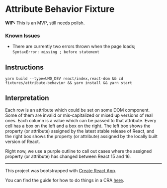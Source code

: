 # Attribute Behavior Fixture

**WIP:** This is an MVP, still needs polish.

### Known Issues
- There are currently two errors thrown when the page loads;
  `SyntaxError: missing ; before statement`

## Instructions

`yarn build --type=UMD_DEV react/index,react-dom && cd fixtures/attribute-behavior && yarn install && yarn start`

## Interpretation

Each row is an attribute which could be set on some DOM component. Some of
them are invalid or mis-capitalized or mixed up versions of real ones.
Each column is a value which can be passed to that attribute.
Every cell has a box on the left and a box on the right.
The left box shows the property (or attribute) assigned by the latest stable release of React, and the
right box shows the property (or attribute) assigned by the locally built version of React.

Right now, we use a purple outline to call out cases where the assigned property
(or attribute) has changed between React 15 and 16.

---

This project was bootstrapped with [Create React App](https://github.com/facebook/create-react-app).

You can find the guide for how to do things in a CRA [here](https://github.com/facebook/create-react-app/blob/main/packages/cra-template/template/README.md).
